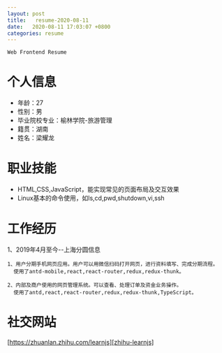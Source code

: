 ```yaml
---
layout: post
title:   resume-2020-08-11
date:   2020-08-11 17:03:07 +0800
categories: resume
---
```

`Web Frontend Resume` 

# 个人信息
*  年龄：27
*  性别：男
*  毕业院校专业：榆林学院-旅游管理
*  籍贯：湖南
*  姓名：梁耀龙

# 职业技能
*  HTML,CSS,JavaScript，能实现常见的页面布局及交互效果
*  Linux基本的命令使用，如ls,cd,pwd,shutdown,vi,ssh

# 工作经历
1、2019年4月至今--上海分圆信息

    1、用户分期手机网页应用。用户可以用微信扫码打开网页，进行资料填写、完成分期流程。
      使用了antd-mobile,react,react-router,redux,redux-thunk。

    2、内部及商户使用的网页管理系统。可以查看、处理订单及资金业务操作。
      使用了antd,react,react-router,redux,redux-thunk,TypeScript。

# 社交网站
  [https://zhuanlan.zhihu.com/learnjs][zhihu-learnjs]

[zhihu-learnjs]:https://zhuanlan.zhihu.com/learnjs
